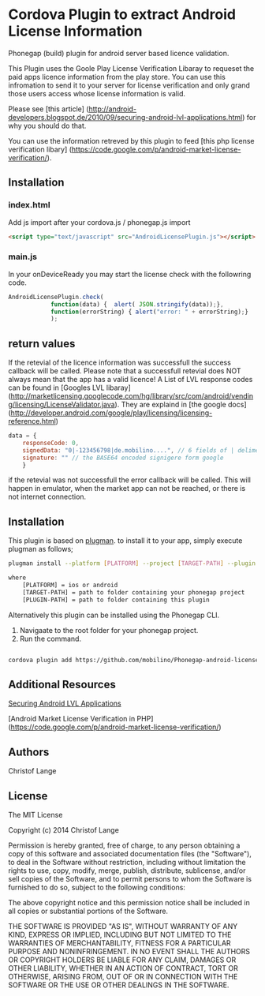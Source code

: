 Cordova Plugin to extract Android License Information
===============================

Phonegap (build) plugin for android server based licence validation.

This Plugin uses the Goole Play License Verification Libaray to requeset the paid apps licence information from the play store. You can use this infromation to send it to your server for license verification and only grand those users access whose license information is valid.

Please see [this article] (http://android-developers.blogspot.de/2010/09/securing-android-lvl-applications.html) for why you should do that.

You can use the information retreved by this plugin to feed [this php license verification libary] (https://code.google.com/p/android-market-license-verification/).

## Installation

### index.html

Add js import after your cordova.js / phonegap.js import
```html
<script type="text/javascript" src="AndroidLicensePlugin.js"></script>
```

### main.js

In your onDeviceReady you may start the license check with the followring code.

```js
AndroidLicensePlugin.check(
        	function(data) {  alert( JSON.stringify(data));},
         	function(errorString) { alert("error: " + errorString);}
         	);
```

## return values

If the retevial of the licence information was successfull the success callback will be called. Please note that a successfull retevial does NOT always mean that the app has a valid licence! A List of LVL response codes can be found in [Googles LVL libaray] (http://marketlicensing.googlecode.com/hg/library/src/com/android/vending/licensing/LicenseValidator.java). They are explaind in [the google docs] (http://developer.android.com/google/play/licensing/licensing-reference.html)
```js
data = {
	responseCode: 0,
	signedData: "0|-123456798|de.mobilino....", // 6 fields of | delimert data
	signature: "" // the BASE64 encoded signigere form google
	} 
```

if the retevial was not successfull the error callback will be called. This will happen in emulator, when the market app can not be reached, or there is not internet connection.

## Installation
This plugin is based on [plugman](https://github.com/apache/cordova-plugman). to install it to your app,
simply execute plugman as follows;

```sh
plugman install --platform [PLATFORM] --project [TARGET-PATH] --plugin [PLUGIN-PATH]

where
	[PLATFORM] = ios or android
	[TARGET-PATH] = path to folder containing your phonegap project
	[PLUGIN-PATH] = path to folder containing this plugin
```

Alternatively this plugin can be installed using the Phonegap CLI.

1) Navigaate to the root folder for your phonegap project.
2) Run the command.

```sh

cordova plugin add https://github.com/mobilino/Phonegap-android-license-plugin.git


```

## Additional Resources

[Securing Android LVL Applications](http://android-developers.blogspot.de/2010/09/securing-android-lvl-applications.html)

[Android Market License Verification in PHP] (https://code.google.com/p/android-market-license-verification/)

## Authors ##

Christof Lange

## License ##

The MIT License

Copyright (c) 2014 Christof Lange

Permission is hereby granted, free of charge, to any person obtaining a copy
of this software and associated documentation files (the "Software"), to deal
in the Software without restriction, including without limitation the rights
to use, copy, modify, merge, publish, distribute, sublicense, and/or sell
copies of the Software, and to permit persons to whom the Software is
furnished to do so, subject to the following conditions:

The above copyright notice and this permission notice shall be included in
all copies or substantial portions of the Software.

THE SOFTWARE IS PROVIDED "AS IS", WITHOUT WARRANTY OF ANY KIND, EXPRESS OR
IMPLIED, INCLUDING BUT NOT LIMITED TO THE WARRANTIES OF MERCHANTABILITY,
FITNESS FOR A PARTICULAR PURPOSE AND NONINFRINGEMENT. IN NO EVENT SHALL THE
AUTHORS OR COPYRIGHT HOLDERS BE LIABLE FOR ANY CLAIM, DAMAGES OR OTHER
LIABILITY, WHETHER IN AN ACTION OF CONTRACT, TORT OR OTHERWISE, ARISING FROM,
OUT OF OR IN CONNECTION WITH THE SOFTWARE OR THE USE OR OTHER DEALINGS IN
THE SOFTWARE.
